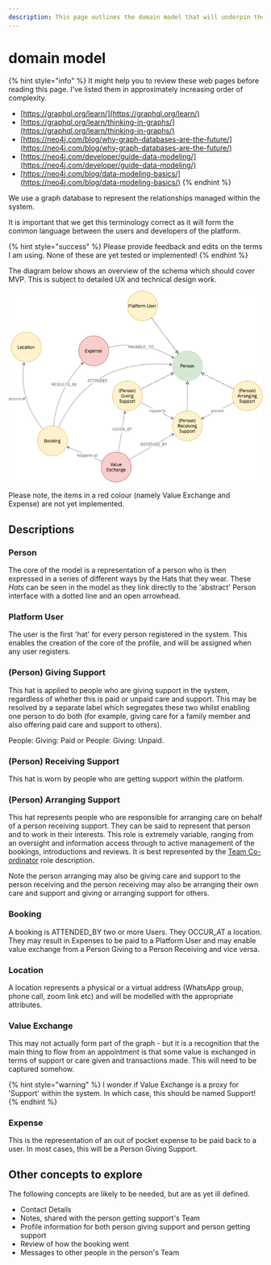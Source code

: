 ```yaml
---
description: This page outlines the domain model that will underpin the Social Graph
---
```


# domain model

{% hint style="info" %}
It might help you to review these web pages before reading this page. I've listed them in approximately increasing order of complexity.

* [https://graphql.org/learn/](https://graphql.org/learn/)
* [https://graphql.org/learn/thinking-in-graphs/](https://graphql.org/learn/thinking-in-graphs/)
* [https://neo4j.com/blog/why-graph-databases-are-the-future/](https://neo4j.com/blog/why-graph-databases-are-the-future/)
* [https://neo4j.com/developer/guide-data-modeling/](https://neo4j.com/developer/guide-data-modeling/)
* [https://neo4j.com/blog/data-modeling-basics/](https://neo4j.com/blog/data-modeling-basics/)
{% endhint %}

We use a graph database to represent the relationships managed within the system.

It is important that we get this terminology correct as it will form the common language between the users and developers of the platform.

{% hint style="success" %}
Please provide feedback and edits on the terms I am using. None of these are yet tested or implemented!
{% endhint %}

The diagram below shows an overview of the schema which should cover MVP. This is subject to detailed UX and technical design work.

![Graph Schema Overview](../../.gitbook/assets/graph-schema-overview-relationships.png)

Please note, the items in a red colour \(namely Value Exchange and Expense\) are not yet implemented.

## Descriptions

### Person

The core of the model is a representation of a person who is then expressed in a series of different ways by the Hats that they wear. These _Hats_ can be seen in the model as they link directly to the 'abstract' Person interface with a dotted line and an open arrowhead.

### Platform User

The user is the first 'hat' for every person registered in the system. This enables the creation of the core of the profile, and will be assigned when any user registers.

### \(Person\) Giving Support

This hat is applied to people who are giving support in the system, regardless of whether this is paid or unpaid care and support. This may be resolved by a separate label which segregates these two whilst enabling one person to do both \(for example, giving care for a family member and also offering paid care and support to others\).

People: Giving: Paid or People: Giving: Unpaid.

### \(Person\) Receiving Support

This hat is worn by people who are getting support within the platform. 

### \(Person\) Arranging Support

This hat represents people who are responsible for arranging care on behalf of a person receiving support. They can be said to represent that person and to work in their interests. This role is extremely variable, ranging from an oversight and information access through to active management of the bookings, introductions and reviews. It is best represented by the [Team Co-ordinator](https://app.gitbook.com/@eccoo/s/policies/safe-and-well/roles-and-responsibilities/the-team/team-co-ordinator) role description. 

Note the person arranging may also be giving care and support to the person receiving and the person receiving may also be arranging their own care and support and giving or arranging support for others.

### Booking

A booking is ATTENDED\_BY two or more Users. They OCCUR\_AT a location. They may result in Expenses to be paid to a Platform User and may enable value exchange from a Person Giving to a Person Receiving and vice versa.

### Location

A location represents a physical or a virtual address \(WhatsApp group, phone call, zoom link etc\) and will be modelled with the appropriate attributes.

### Value Exchange

This may not actually form part of the graph - but it is a recognition that the main thing to flow from an appointment is that some value is exchanged in terms of support or care given and transactions made. This will need to be captured somehow.

{% hint style="warning" %}
I wonder if Value Exchange is a proxy for 'Support' within the system. In which case, this should be named Support!
{% endhint %}

### Expense

This is the representation of an out of pocket expense to be paid back to a user. In most cases, this will be a Person Giving Support.

## Other concepts to explore

The following concepts are likely to be needed, but are as yet ill defined.

* Contact Details
* Notes, shared with the person getting support's Team
* Profile information for both person giving support and person getting support
* Review of how the booking went
* Messages to other people in the person's Team





